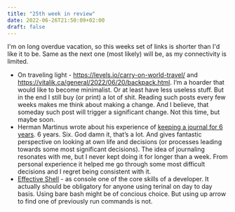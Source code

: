 ```yaml
---
title: "25th week in review"
date: 2022-06-26T21:50:09+02:00
draft: false
---
```


I'm on long overdue vacation, so this weeks set of links is shorter than I'd like it to be. Same as the next one (most likely) will be, as my connectivity is limited. 

-  On traveling light - https://levels.io/carry-on-world-travel/ and https://vitalik.ca/general/2022/06/20/backpack.html. I’m a hoarder that would like to become minimalist. Or at least have less useless stuff. But in the end I still buy (or print) a lot of shit. Reading such posts every few weeks makes me think about making a change. And I believe, that someday such post will trigger a significant change. Not this time, but maybe soon.
- Herman Martinus wrote about his experience of [keeping a journal for 6 years](https://herman.bearblog.dev/years-of-journaling/). 6 years. Six. God damn it, that’s a lot. And gives fantastic perspective on looking at own life and decisions (or processes leading towards some most significant decisions). The idea of journaling resonates with me, but I never kept doing it for longer than a week. From personal experience it helped me go through some most difficult decisions and I regret being consistent with it. 
- [Effective Shell](https://effective-shell.com/) - as console one of the core skills of a developer. It actually should be obligatory for anyone using terinal on day to day basis. Using bare bash might be of concious choice. But using up arrow to find one of previously run commands is not. 
